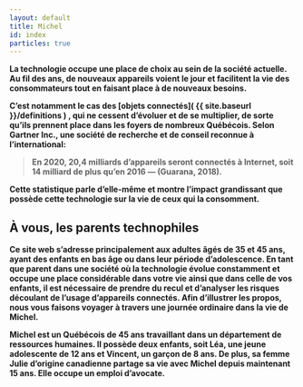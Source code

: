 ```yaml
---
layout: default
title: Michel
id: index
particles: true
---
```


<div class="mt-5 container-md markdown-body" markdown="1">

**La technologie occupe une place de choix au sein de la société actuelle. Au fil des ans, de nouveaux appareils voient le jour et facilitent la vie des consommateurs tout en faisant place à de nouveaux besoins.**

**C’est notamment le cas des [objets connectés]( {{ site.baseurl }}/definitions ) , qui ne cessent d’évoluer et de se multiplier, de sorte qu’ils prennent place dans les foyers de nombreux Québécois. Selon Gartner Inc., une société de recherche et de conseil reconnue à l’international:**

> **En 2020, 20,4 milliards d’appareils seront connectés à Internet, soit 14 milliard de plus qu’en 2016 — (Guarana, 2018).**  

**Cette statistique parle d’elle-même et montre l’impact grandissant que possède cette technologie sur la vie de ceux qui la consomment.**

## À vous, les parents technophiles 

**Ce site web s’adresse principalement aux adultes âgés de 35 et 45 ans, ayant des enfants en bas âge ou dans leur période d’adolescence. 
  En tant que parent dans une société où la technologie évolue constamment et occupe une place considérable dans votre vie ainsi que dans celle de vos enfants, il est nécessaire de prendre du recul et d’analyser les risques découlant de l’usage d’appareils connectés. Afin d’illustrer les propos, nous vous faisons voyager à travers une journée ordinaire dans la vie de Michel.**

**Michel est un Québécois de 45 ans travaillant dans un département de ressources humaines. Il possède deux enfants, soit Léa, une jeune adolescente de 12 ans et Vincent, un garçon de 8 ans. De plus, sa femme Julie d’origine canadienne partage sa vie avec Michel depuis maintenant 15 ans. Elle occupe un emploi d’avocate.** 
</div>
